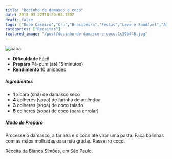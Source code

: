 ```yaml
---
title: "Docinho de damasco e coco"
date: 2018-03-22T18:30:03.730Z
draft: false
tags: ["Doce Caseiro","Cru","Brasileira","Festas","Leve e Saudável","Alimentação saudável"]
categories: ["Receitas"]
featured_image: "/post/docinho-de-damasco-e-coco.1c59b448.jpg"
---
```


![capa](/post/docinho-de-damasco-e-coco.1c59b448.jpg)

*   **Dificuldade** Fácil
*   **Preparo** Pá-pum (até 15 minutos)
*   **Rendimento** 10 unidades

##### Ingredientes

*   **1** xícara (chá) de damasco seco
*   **4** colheres (sopa) de farinha de amêndoa
*   **3** colheres (sopa) de coco ralado
*   **5** colheres (sopa) de coco (para enrolar)

##### Modo de Preparo

Processe o damasco, a farinha e o coco até virar uma pasta. Faça bolinhas com as mãos molhadas para não grudar. Passe no coco.

Receita da Bianca Simões, em São Paulo.
